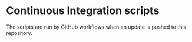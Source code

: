 # Continuous Integration scripts

The scripts are run by GitHub workflows when an update is pushed to this repository.
